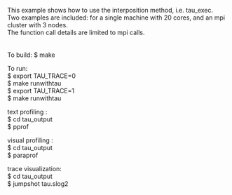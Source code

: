 This example shows how to use the interposition method, i.e. tau_exec.\
Two examples are included: for a single machine with 20 cores, and an mpi cluster with 3 nodes.\
The function call details are limited to mpi calls.\
\
\
To build:
$ make

To run:\
$ export TAU_TRACE=0\
$ make runwithtau\
$ export TAU_TRACE=1\
$ make runwithtau

text profiling :\
$ cd tau_output \
$ pprof

visual profiling :\
$ cd tau_output \
$ paraprof

trace visualization:\
$ cd tau_output \
$ jumpshot tau.slog2

